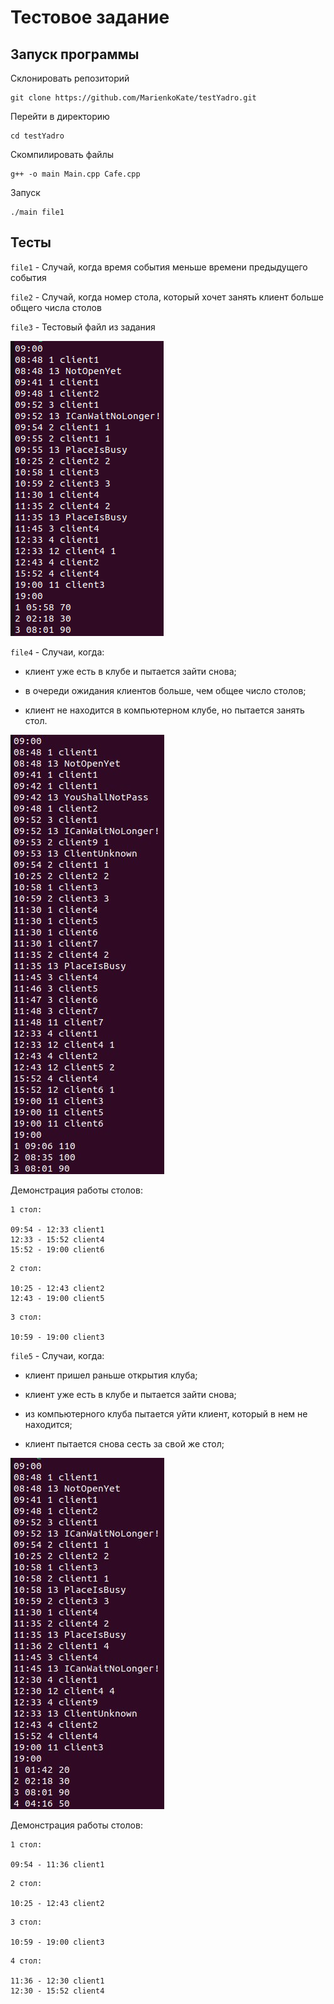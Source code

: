 # Тестовое задание
## Запуск программы
Склонировать репозиторий

```
git clone https://github.com/MarienkoKate/testYadro.git
```
Перейти в директорию

```
cd testYadro
```
Скомпилировать файлы

```
g++ -o main Main.cpp Cafe.cpp
```

Запуск

```
./main file1
```

## Тесты



`file1` - Случай, когда время события меньше времени предыдущего события

`file2` - Случай, когда номер стола, который хочет занять клиент больше общего числа столов

`file3` - Тестовый файл из задания

![Image alt](https://github.com/MarienkoKate/testYadro/blob/main/results/3.png)

`file4` - Случаи, когда:

- клиент уже есть в клубе и пытается зайти снова;

- в очереди ожидания клиентов больше, чем общее число столов;

- клиент не находится в компьютерном клубе, но пытается занять стол.

![Image alt](https://github.com/MarienkoKate/testYadro/blob/main/results/4.png)

Демонстрация работы столов:
```
1 стол:

09:54 - 12:33 client1
12:33 - 15:52 client4
15:52 - 19:00 client6
```
```
2 стол:

10:25 - 12:43 client2
12:43 - 19:00 client5
```
```
3 стол:

10:59 - 19:00 client3

```



`file5` - Случаи, когда:

- клиент пришел раньше открытия клуба;

- клиент уже есть в клубе и пытается зайти снова;

- из компьютерного клуба пытается уйти клиент, который в нем не находится;

- клиент пытается снова сесть за свой же стол;

![Image alt](https://github.com/MarienkoKate/testYadro/blob/main/results/5.png)

Демонстрация работы столов:
```
1 стол:

09:54 - 11:36 client1
```
```
2 стол:

10:25 - 12:43 client2
```
```
3 стол:

10:59 - 19:00 client3

```
```
4 стол:

11:36 - 12:30 client1
12:30 - 15:52 client4
```



